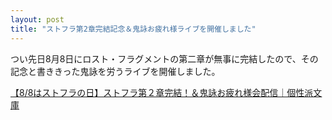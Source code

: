 ```yaml
---
layout: post
title: "ストフラ第2章完結記念＆鬼詠お疲れ様ライブを開催しました"
---
```

つい先日8月8日にロスト・フラグメントの第二章が無事に完結したので、その記念と書ききった鬼詠を労うライブを開催しました。

[【8/8はストフラの日】ストフラ第２章完結！＆鬼詠お疲れ様会配信｜個性派文庫](https://youtube.com/live/52Zyvi-kmJI?feature=share)